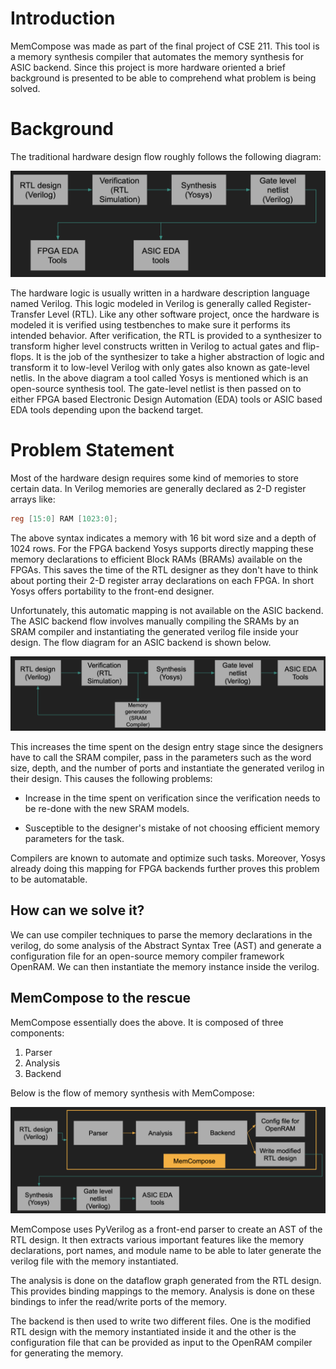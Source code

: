# Introduction
MemCompose was made as part of the final project of CSE 211. This tool is a memory synthesis compiler that automates the memory synthesis for ASIC backend.
Since this project is more hardware oriented a brief background is presented to be able to comprehend what problem is being solved.
# Background
The traditional hardware design flow roughly follows the following diagram:

![background](./images/background.png)

The hardware logic is usually written in a hardware description language named Verilog. This logic modeled in Verilog is generally called Register-Transfer Level (RTL). Like any other software project, once the hardware is modeled it is verified using testbenches to make sure it performs its intended behavior. After verification, the RTL is provided to a synthesizer to transform higher level constructs written in Verilog to actual gates and flip-flops. It is the job of the synthesizer to take a higher abstraction of logic and transform it to low-level Verilog with only gates also known as gate-level netlis. In the above diagram a tool called Yosys is mentioned which is an open-source synthesis tool. The gate-level netlist is then passed on to either FPGA based Electronic Design Automation (EDA) tools or ASIC based EDA tools depending upon the backend target.

# Problem Statement
Most of the hardware design requires some kind of memories to store certain data. In Verilog memories are generally declared as 2-D register arrays like:

```verilog
reg [15:0] RAM [1023:0];
```
The above syntax indicates a memory with 16 bit word size and a depth of 1024 rows. For the FPGA backend Yosys supports directly mapping these memory declarations to efficient Block RAMs (BRAMs) available on the FPGAs. This saves the time of the RTL designer as they don't have to think about porting their 2-D register array declarations on each FPGA. In short Yosys offers portability to the front-end designer. 

Unfortunately, this automatic mapping is not available on the ASIC backend. The ASIC backend flow involves manually compiling the SRAMs by an SRAM compiler and instantiating the generated verilog file inside your design. The flow diagram for an ASIC backend is shown below.

![problem](./images/problem.png)

This increases the time spent on the design entry stage since the designers have to call the SRAM compiler, pass in the parameters such as the word size, depth, and the number of ports and instantiate the generated verilog in their design. This causes the following problems:
*  Increase in the time spent on verification since the          verification needs to be re-done with the new SRAM models. 

* Susceptible to the designer's mistake of not choosing efficient memory parameters for the task.

Compilers are known to automate and optimize such tasks. Moreover, Yosys already doing this mapping for FPGA backends further proves this problem to be automatable.

## How can we solve it?

We can use compiler techniques to parse the memory declarations in the verilog, do some analysis of the Abstract Syntax Tree (AST) and generate a configuration file for an open-source memory compiler framework OpenRAM. We can then instantiate the memory instance inside the verilog.

## MemCompose to the rescue

MemCompose essentially does the above. It is composed of three components:

1. Parser
2. Analysis
3. Backend

Below is the flow of memory synthesis with MemCompose:

![memcompose](./images/memcompose.png)

MemCompose uses PyVerilog as a front-end parser to create an AST of the RTL design. It then extracts various important features like the memory declarations, port names, and module name to be able to later generate the verilog file with the memory instantiated. 

The analysis is done on the dataflow graph generated from the RTL design. This provides binding mappings to the memory. Analysis is done on these bindings to infer the read/write ports of the memory. 

The backend is then used to write two different files. One is the modified RTL design with the memory instantiated inside it and the other is the configuration file that can be provided as input to the OpenRAM compiler for generating the memory. 